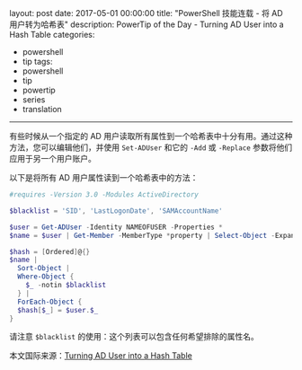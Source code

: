 layout: post
date: 2017-05-01 00:00:00
title: "PowerShell 技能连载 - 将 AD 用户转为哈希表"
description: PowerTip of the Day - Turning AD User into a Hash Table
categories:
- powershell
- tip
tags:
- powershell
- tip
- powertip
- series
- translation
---
有些时候从一个指定的 AD 用户读取所有属性到一个哈希表中十分有用。通过这种方法，您可以编辑他们，并使用 `Set-ADUser` 和它的 `-Add` 或 `-Replace` 参数将他们应用于另一个用户账户。

以下是将所有 AD 用户属性读到一个哈希表中的方法：

```powershell
#requires -Version 3.0 -Modules ActiveDirectory

$blacklist = 'SID', 'LastLogonDate', 'SAMAccountName'

$user = Get-ADUser -Identity NAMEOFUSER -Properties *
$name = $user | Get-Member -MemberType *property | Select-Object -ExpandProperty Name

$hash = [Ordered]@{}
$name |
  Sort-Object |
  Where-Object {
    $_ -notin $blacklist
  } |
  ForEach-Object {
  $hash[$_] = $user.$_
}
```

请注意 `$blacklist` 的使用：这个列表可以包含任何希望排除的属性名。

<!--more-->
本文国际来源：[Turning AD User into a Hash Table](http://community.idera.com/powershell/powertips/b/tips/posts/turning-ad-user-into-a-hash-table)
